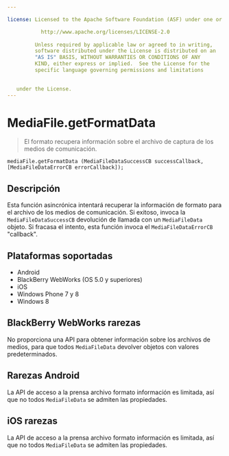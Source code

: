 ```yaml
---

license: Licensed to the Apache Software Foundation (ASF) under one or more contributor license agreements. See the NOTICE file distributed with this work for additional information regarding copyright ownership. The ASF licenses this file to you under the Apache License, Version 2.0 (the "License"); you may not use this file except in compliance with the License. You may obtain a copy of the License at

           http://www.apache.org/licenses/LICENSE-2.0
    
         Unless required by applicable law or agreed to in writing,
         software distributed under the License is distributed on an
         "AS IS" BASIS, WITHOUT WARRANTIES OR CONDITIONS OF ANY
         KIND, either express or implied.  See the License for the
         specific language governing permissions and limitations
    

   under the License.
---
```


# MediaFile.getFormatData

> El formato recupera información sobre el archivo de captura de los medios de comunicación.

    mediaFile.getFormatData (MediaFileDataSuccessCB successCallback, [MediaFileDataErrorCB errorCallback]);
    

## Descripción

Esta función asincrónica intentará recuperar la información de formato para el archivo de los medios de comunicación. Si exitoso, invoca la `MediaFileDataSuccessCB` devolución de llamada con un `MediaFileData` objeto. Si fracasa el intento, esta función invoca el `MediaFileDataErrorCB` "callback".

## Plataformas soportadas

*   Android
*   BlackBerry WebWorks (OS 5.0 y superiores)
*   iOS
*   Windows Phone 7 y 8
*   Windows 8

## BlackBerry WebWorks rarezas

No proporciona una API para obtener información sobre los archivos de medios, para que todos `MediaFileData` devolver objetos con valores predeterminados.

## Rarezas Android

La API de acceso a la prensa archivo formato información es limitada, así que no todos `MediaFileData` se admiten las propiedades.

## iOS rarezas

La API de acceso a la prensa archivo formato información es limitada, así que no todos `MediaFileData` se admiten las propiedades.
